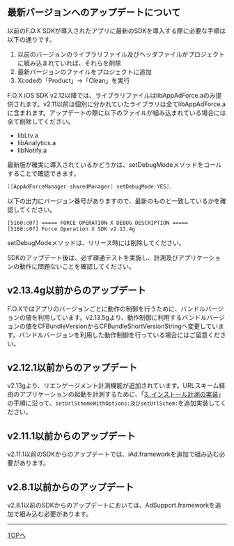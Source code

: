 ## 最新バージョンへのアップデートについて

以前のF.O.X SDKが導入されたアプリに最新のSDKを導入する際に必要な手順は以下の通りです。
1. 以前のバージョンのライブラリファイル及びヘッダファイルがプロジェクトに組み込まれていれば、それらを削除
1. 最新バージョンのファイルをプロジェクトに追加1. Xcodeの「Product」→「Clean」を実行

F.O.X iOS SDK v2.12以降では、ライブラリファイルはlibAppAdForce.aのみ提供されます。v2.11以前は個別に分かれていたライブラリは全てlibAppAdForce.aに含まれます。アップデートの際に以下のファイルが組み込まれている場合には全て削除してください。

* libLtv.a
* libAnalytics.a
* libNotify.a

最新版が確実に導入されているかどうかは、setDebugModeメソッドをコールすることで確認できます。

```objective-c
[[AppAdForceManager sharedManager] setDebugMode:YES];
```
以下の出力にバージョン番号がありますので、最新のものと一致しているかを確認してください。

```
[5160:c07] ===== FORCE OPERATION X DEBUG DESCRIPTION =====
[5160:c07] Force Operation X SDK v2.13.4g
```
setDebugModeメソッドは、リリース時には削除してください。

SDKのアップデート後は、必ず疎通テストを実施し、計測及びアプリケーションの動作に問題ないことを確認してください。

## v2.13.4g以前からのアップデート

F.O.Xではアプリのバージョンごとに動作の制御を行うために、バンドルバージョンの値を利用しています。v2.13.5gより、動作制御に利用するバンドルバージョンの値をCFBundleVersionからCFBundleShortVersionStringへ変更しています。バンドルバージョンを利用した動作制御を行っている場合にはご留意ください。

## v2.12.1以前からのアップデート

v2.13gより、リエンゲージメント計測機能が追加されています。URLスキーム経由のアプリケーションの起動を計測するために、「[3. インストール計測の実装](/lang/ja/doc/send_conversion/)」の手順に沿って、`setUrlSchemeWithOptions:及びsetUrlSchem:`を追加実装してください。


## v2.11.1以前からのアップデート

v2.11.1以前のSDKからのアップデートでは、iAd.frameworkを追加で組み込む必要があります。

## v2.8.1以前からのアップデート
v2.8.1以前のSDKからのアップデートにおいては、AdSupport.frameworkを追加で組み込む必要があります。

---
[TOPへ](/lang/ja/)
